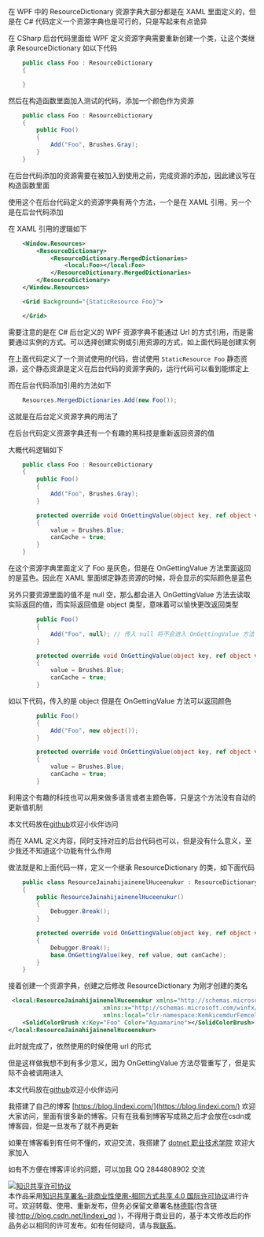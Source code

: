 
在 WPF 中的 ResourceDictionary 资源字典大部分都是在 XAML 里面定义的，但是在 C# 代码定义一个资源字典也是可行的，只是写起来有点诡异

<!--more-->


<!-- CreateTime:2020/11/20 17:14:59 -->

<!-- 发布 -->

在 CSharp 后台代码里面给 WPF 定义资源字典需要重新创建一个类，让这个类继承 ResourceDictionary 如以下代码

```csharp
    public class Foo : ResourceDictionary
    {

    }
```

然后在构造函数里面加入测试的代码，添加一个颜色作为资源

```csharp
    public class Foo : ResourceDictionary
    {
        public Foo()
        {
            Add("Foo", Brushes.Gray);
        }
    }
```

在后台代码添加的资源需要在被加入到使用之前，完成资源的添加，因此建议写在构造函数里面

使用这个在后台代码定义的资源字典有两个方法，一个是在 XAML 引用，另一个是在后台代码添加

在 XAML 引用的逻辑如下

```xml
    <Window.Resources>
        <ResourceDictionary>
            <ResourceDictionary.MergedDictionaries>
                <local:Foo></local:Foo>
            </ResourceDictionary.MergedDictionaries>
        </ResourceDictionary>
    </Window.Resources>

    <Grid Background="{StaticResource Foo}">

    </Grid>
```

需要注意的是在 C# 后台定义的 WPF 资源字典不能通过 Url 的方式引用，而是需要通过实例的方式。可以选择创建实例或引用资源的方式，如上面代码是创建实例

在上面代码定义了一个测试使用的代码，尝试使用 `StaticResource Foo` 静态资源，这个静态资源是定义在后台代码的资源字典的，运行代码可以看到能绑定上

而在后台代码添加引用的方法如下

```csharp
    Resources.MergedDictionaries.Add(new Foo());
```

这就是在后台定义资源字典的用法了

在后台代码定义资源字典还有一个有趣的黑科技是重新返回资源的值

大概代码逻辑如下

```csharp
    public class Foo : ResourceDictionary
    {
        public Foo()
        {
            Add("Foo", Brushes.Gray);
        }

        protected override void OnGettingValue(object key, ref object value, out bool canCache)
        {
            value = Brushes.Blue;
            canCache = true;
        }
    }
```

在这个资源字典里面定义了 Foo 是灰色，但是在 OnGettingValue 方法里面返回的是蓝色。因此在 XAML 里面绑定静态资源的时候，将会显示的实际颜色是蓝色

另外只要资源里面的值不是 null 空，那么都会进入 OnGettingValue 方法去读取实际返回的值，而实际返回值是 object 类型，意味着可以愉快更改返回类型

```csharp
        public Foo()
        {
            Add("Foo", null); // 传入 null 将不会进入 OnGettingValue 方法
        }

        protected override void OnGettingValue(object key, ref object value, out bool canCache)
        {
            value = Brushes.Blue;
            canCache = true;
        }
```

如以下代码，传入的是 object 但是在 OnGettingValue 方法可以返回颜色

```csharp
        public Foo()
        {
            Add("Foo", new object());
        }

        protected override void OnGettingValue(object key, ref object value, out bool canCache)
        {
            value = Brushes.Blue;
            canCache = true;
        }
```

利用这个有趣的科技也可以用来做多语言或者主题色等，只是这个方法没有自动的更新值机制

本文代码放在[github](https://github.com/lindexi/lindexi_gd/tree/9b4f948b/LojafeajahaykaWiweyarcerhelralya)欢迎小伙伴访问

而在 XAML 定义内容，同时支持对应的后台代码也可以，但是没有什么意义，至少我还不知道这个功能有什么作用

做法就是和上面代码一样，定义一个继承 ResourceDictionary 的类，如下面代码

```csharp
    public class ResourceJainahijainenelHuceenukur : ResourceDictionary
    {
        public ResourceJainahijainenelHuceenukur()
        {
            Debugger.Break();
        }

        protected override void OnGettingValue(object key, ref object value, out bool canCache)
        {
            Debugger.Break();
            base.OnGettingValue(key, ref value, out canCache);
        }
    }
```

接着创建一个资源字典，创建之后修改 ResourceDictionary 为刚才创建的类名

```xml
 <local:ResourceJainahijainenelHuceenukur xmlns="http://schemas.microsoft.com/winfx/2006/xaml/presentation"
                           xmlns:x="http://schemas.microsoft.com/winfx/2006/xaml"
                           xmlns:local="clr-namespace:KemkicemdurFemceloja">
    <SolidColorBrush x:Key="Foo" Color="Aquamarine"></SolidColorBrush>
</local:ResourceJainahijainenelHuceenukur>
```

此时就完成了，依然使用的时候使用 url 的形式

但是这样做我想不到有多少意义，因为 OnGettingValue 方法尽管重写了，但是实际不会被调用进入

本文代码放在[github](https://github.com/lindexi/lindexi_gd/tree/d98030cf4a7c21b945466d993a4bfaf5f7cc477e/KemkicemdurFemceloja)欢迎小伙伴访问



我搭建了自己的博客 [https://blog.lindexi.com/](https://blog.lindexi.com/) 欢迎大家访问，里面有很多新的博客。只有在我看到博客写成熟之后才会放在csdn或博客园，但是一旦发布了就不再更新

如果在博客看到有任何不懂的，欢迎交流，我搭建了 [dotnet 职业技术学院](https://t.me/dotnet_campus) 欢迎大家加入

如有不方便在博客评论的问题，可以加我 QQ 2844808902 交流

<a rel="license" href="http://creativecommons.org/licenses/by-nc-sa/4.0/"><img alt="知识共享许可协议" style="border-width:0" src="https://licensebuttons.net/l/by-nc-sa/4.0/88x31.png" /></a><br />本作品采用<a rel="license" href="http://creativecommons.org/licenses/by-nc-sa/4.0/">知识共享署名-非商业性使用-相同方式共享 4.0 国际许可协议</a>进行许可。欢迎转载、使用、重新发布，但务必保留文章署名[林德熙](http://blog.csdn.net/lindexi_gd)(包含链接:http://blog.csdn.net/lindexi_gd )，不得用于商业目的，基于本文修改后的作品务必以相同的许可发布。如有任何疑问，请与我[联系](mailto:lindexi_gd@163.com)。
